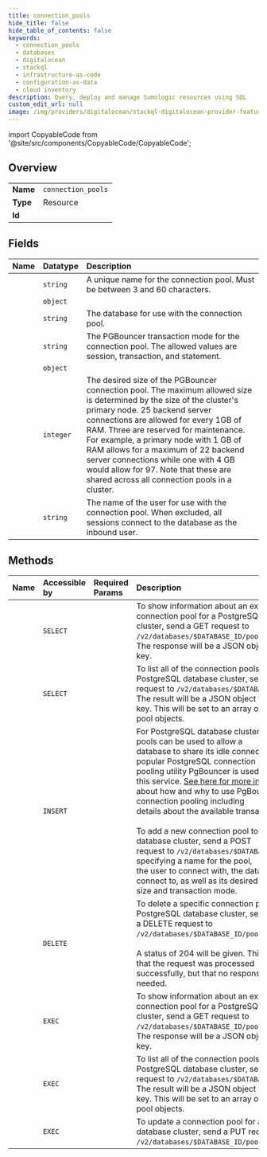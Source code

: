 ```yaml
---
title: connection_pools
hide_title: false
hide_table_of_contents: false
keywords:
  - connection_pools
  - databases
  - digitalocean    
  - stackql
  - infrastructure-as-code
  - configuration-as-data
  - cloud inventory
description: Query, deploy and manage Sumologic resources using SQL
custom_edit_url: null
image: /img/providers/digitalocean/stackql-digitalocean-provider-featured-image.png
---
```


import CopyableCode from '@site/src/components/CopyableCode/CopyableCode';




## Overview
<table><tbody>
<tr><td><b>Name</b></td><td><code>connection_pools</code></td></tr>
<tr><td><b>Type</b></td><td>Resource</td></tr>
<tr><td><b>Id</b></td><td><CopyableCode code="digitalocean.databases.connection_pools" /></td></tr>
</tbody></table>

## Fields
| Name | Datatype | Description |
|:-----|:---------|:------------|
| <CopyableCode code="name" /> | `string` | A unique name for the connection pool. Must be between 3 and 60 characters. |
| <CopyableCode code="connection" /> | `object` |  |
| <CopyableCode code="db" /> | `string` | The database for use with the connection pool. |
| <CopyableCode code="mode" /> | `string` | The PGBouncer transaction mode for the connection pool. The allowed values are session, transaction, and statement. |
| <CopyableCode code="private_connection" /> | `object` |  |
| <CopyableCode code="size" /> | `integer` | The desired size of the PGBouncer connection pool. The maximum allowed size is determined by the size of the cluster's primary node. 25 backend server connections are allowed for every 1GB of RAM. Three are reserved for maintenance. For example, a primary node with 1 GB of RAM allows for a maximum of 22 backend server connections while one with 4 GB would allow for 97. Note that these are shared across all connection pools in a cluster. |
| <CopyableCode code="user" /> | `string` | The name of the user for use with the connection pool. When excluded, all sessions connect to the database as the inbound user. |
## Methods
| Name | Accessible by | Required Params | Description |
|:-----|:--------------|:----------------|:------------|
| <CopyableCode code="get_connectionPool" /> | `SELECT` | <CopyableCode code="database_cluster_uuid, pool_name" /> | To show information about an existing connection pool for a PostgreSQL database cluster, send a GET request to `/v2/databases/$DATABASE_ID/pools/$POOL_NAME`.<br />The response will be a JSON object with a `pool` key. |
| <CopyableCode code="list_connectionPools" /> | `SELECT` | <CopyableCode code="database_cluster_uuid" /> | To list all of the connection pools available to a PostgreSQL database cluster, send a GET request to `/v2/databases/$DATABASE_ID/pools`.<br />The result will be a JSON object with a `pools` key. This will be set to an array of connection pool objects. |
| <CopyableCode code="add_connectionPool" /> | `INSERT` | <CopyableCode code="database_cluster_uuid, data__db, data__mode, data__name, data__size" /> | For PostgreSQL database clusters, connection pools can be used to allow a<br />database to share its idle connections. The popular PostgreSQL connection<br />pooling utility PgBouncer is used to provide this service. [See here for more information](https://www.digitalocean.com/docs/databases/postgresql/how-to/manage-connection-pools/)<br />about how and why to use PgBouncer connection pooling including<br />details about the available transaction modes.<br /><br />To add a new connection pool to a PostgreSQL database cluster, send a POST<br />request to `/v2/databases/$DATABASE_ID/pools` specifying a name for the pool,<br />the user to connect with, the database to connect to, as well as its desired<br />size and transaction mode.<br /> |
| <CopyableCode code="delete_connectionPool" /> | `DELETE` | <CopyableCode code="database_cluster_uuid, pool_name" /> | To delete a specific connection pool for a PostgreSQL database cluster, send<br />a DELETE request to `/v2/databases/$DATABASE_ID/pools/$POOL_NAME`.<br /><br />A status of 204 will be given. This indicates that the request was processed<br />successfully, but that no response body is needed.<br /> |
| <CopyableCode code="_get_connectionPool" /> | `EXEC` | <CopyableCode code="database_cluster_uuid, pool_name" /> | To show information about an existing connection pool for a PostgreSQL database cluster, send a GET request to `/v2/databases/$DATABASE_ID/pools/$POOL_NAME`.<br />The response will be a JSON object with a `pool` key. |
| <CopyableCode code="_list_connectionPools" /> | `EXEC` | <CopyableCode code="database_cluster_uuid" /> | To list all of the connection pools available to a PostgreSQL database cluster, send a GET request to `/v2/databases/$DATABASE_ID/pools`.<br />The result will be a JSON object with a `pools` key. This will be set to an array of connection pool objects. |
| <CopyableCode code="update_connectionPool" /> | `EXEC` | <CopyableCode code="database_cluster_uuid, pool_name, data__db, data__mode, data__size" /> | To update a connection pool for a PostgreSQL database cluster, send a PUT request to  `/v2/databases/$DATABASE_ID/pools/$POOL_NAME`. |
